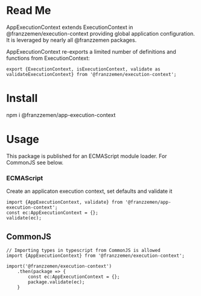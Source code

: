 # Read Me
AppExecutionContext extends ExecutionContext in @franzzemen/execution-context providing global application 
configuration. It is leveraged by nearly all @franzzemen packages.  

AppExecutionContext re-exports a limited number of definitions and functions from ExecutionContext:

    export {ExecutionContext, isExecutionContext, validate as validateExecutionContext} from '@franzzemen/execution-context';

# Install

npm i @franzzemen/app-execution-context

# Usage

This package is published for an ECMAScript module loader.  For CommonJS see below.

### ECMAScript

Create an applicaton execution context, set defaults and validate it

    import {AppExecutionContext, validate} from '@franzzemen/app-execution-context';
    const ec:AppExecutionContext = {};
    validate(ec);

## CommonJS

    // Importing types in typescript from CommonJS is allowed
    import {AppExecutionContext} from '@franzzemen/execution-context';

    import('@franzzemen/execution-context')
        .then(package => {
            const ec:AppExecutionContext = {};
            package.validate(ec);
        }

